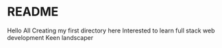 # README
Hello All
Creating my first directory here
Interested to learn full stack web development
Keen landscaper 
